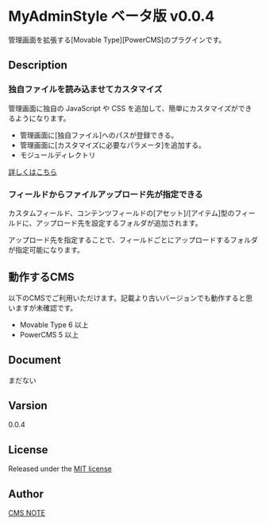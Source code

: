 # MyAdminStyle ベータ版 v0.0.4
管理画面を拡張する[Movable Type][PowerCMS]のプラグインです。

## Description
### 独自ファイルを読み込ませてカスタマイズ
管理画面に独自の JavaScript や CSS を追加して、簡単にカスタマイズができるようになります。

- 管理画面に[独自ファイル]へのパスが登録できる。
- 管理画面に[カスタマイズに必要なパラメータ]を追加する。
- モジュールディレクトリ

[詳しくはこちら](https://cms-note.com/movabletype/plugin_myadminstyle.html)

### フィールドからファイルアップロード先が指定できる

カスタムフィールド、コンテンツフィールドの[アセット]/[アイテム]型のフィールドに、アップロード先を設定するフォルダが追加されます。

アップロード先を指定することで、フィールドごとにアップロードするフォルダが指定可能になります。

## 動作するCMS
以下のCMSでご利用いただけます。記載より古いバージョンでも動作すると思いますが未確認です。

- Movable Type 6 以上
- PowerCMS 5 以上

## Document
まだない

## Varsion
0.0.4

## License
Released under the [MIT license](https://opensource.org/licenses/mit-license.php)

## Author
[CMS NOTE](https://cms-note.com/)

